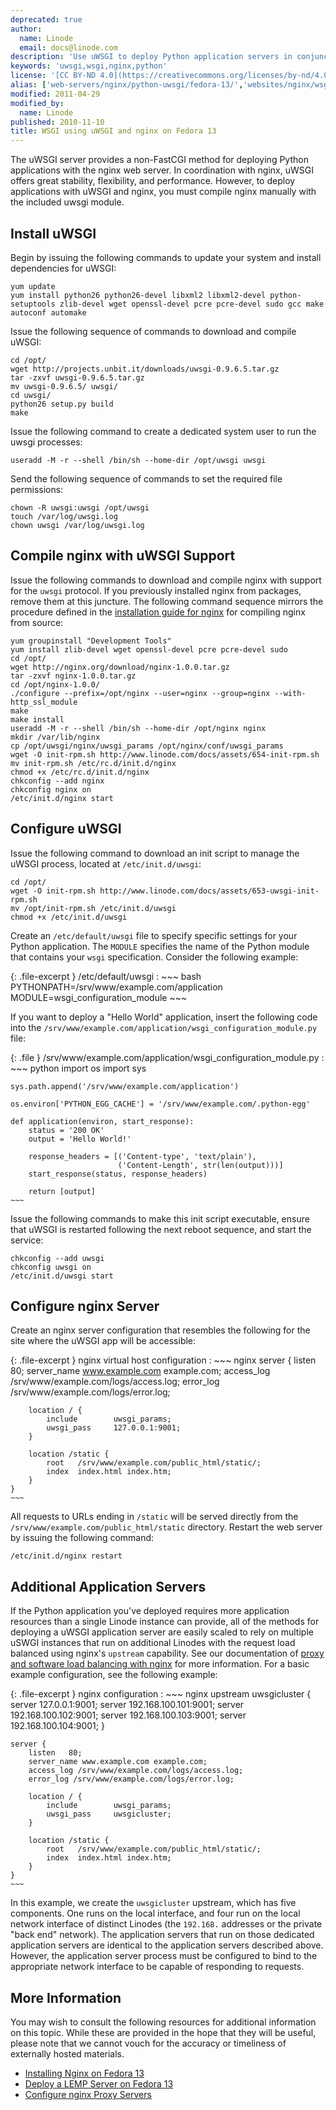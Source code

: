 ```yaml
---
deprecated: true
author:
  name: Linode
  email: docs@linode.com
description: 'Use uWSGI to deploy Python application servers in conjunction with nginx.'
keywords: 'uwsgi,wsgi,nginx,python'
license: '[CC BY-ND 4.0](https://creativecommons.org/licenses/by-nd/4.0)'
alias: ['web-servers/nginx/python-uwsgi/fedora-13/','websites/nginx/wsgi-using-uwsgi-and-nginx-on-fedora-13/']
modified: 2011-04-29
modified_by:
  name: Linode
published: 2010-11-10
title: WSGI using uWSGI and nginx on Fedora 13
---
```




The uWSGI server provides a non-FastCGI method for deploying Python applications with the nginx web server. In coordination with nginx, uWSGI offers great stability, flexibility, and performance. However, to deploy applications with uWSGI and nginx, you must compile nginx manually with the included uwsgi module.

Install uWSGI
-------------

Begin by issuing the following commands to update your system and install dependencies for uWSGI:

    yum update
    yum install python26 python26-devel libxml2 libxml2-devel python-setuptools zlib-devel wget openssl-devel pcre pcre-devel sudo gcc make autoconf automake

Issue the following sequence of commands to download and compile uWSGI:

    cd /opt/
    wget http://projects.unbit.it/downloads/uwsgi-0.9.6.5.tar.gz
    tar -zxvf uwsgi-0.9.6.5.tar.gz
    mv uwsgi-0.9.6.5/ uwsgi/
    cd uwsgi/
    python26 setup.py build
    make

Issue the following command to create a dedicated system user to run the uwsgi processes:

    useradd -M -r --shell /bin/sh --home-dir /opt/uwsgi uwsgi

Send the following sequence of commands to set the required file permissions:

    chown -R uwsgi:uwsgi /opt/uwsgi
    touch /var/log/uwsgi.log
    chown uwsgi /var/log/uwsgi.log

Compile nginx with uWSGI Support
--------------------------------

Issue the following commands to download and compile nginx with support for the `uwsgi` protocol. If you previously installed nginx from packages, remove them at this juncture. The following command sequence mirrors the procedure defined in the [installation guide for nginx](/docs/web-servers/nginx/installation/fedora-13) for compiling nginx from source:

    yum groupinstall "Development Tools"
    yum install zlib-devel wget openssl-devel pcre pcre-devel sudo
    cd /opt/
    wget http://nginx.org/download/nginx-1.0.0.tar.gz
    tar -zxvf nginx-1.0.0.tar.gz
    cd /opt/nginx-1.0.0/
    ./configure --prefix=/opt/nginx --user=nginx --group=nginx --with-http_ssl_module
    make
    make install
    useradd -M -r --shell /bin/sh --home-dir /opt/nginx nginx
    mkdir /var/lib/nginx
    cp /opt/uwsgi/nginx/uwsgi_params /opt/nginx/conf/uwsgi_params
    wget -O init-rpm.sh http://www.linode.com/docs/assets/654-init-rpm.sh
    mv init-rpm.sh /etc/rc.d/init.d/nginx
    chmod +x /etc/rc.d/init.d/nginx
    chkconfig --add nginx
    chkconfig nginx on
    /etc/init.d/nginx start

Configure uWSGI
---------------

Issue the following command to download an init script to manage the uWSGI process, located at `/etc/init.d/uwsgi`:

    cd /opt/
    wget -O init-rpm.sh http://www.linode.com/docs/assets/653-uwsgi-init-rpm.sh
    mv /opt/init-rpm.sh /etc/init.d/uwsgi
    chmod +x /etc/init.d/uwsgi

Create an `/etc/default/uwsgi` file to specify specific settings for your Python application. The `MODULE` specifies the name of the Python module that contains your `wsgi` specification. Consider the following example:

{: .file-excerpt }
/etc/default/uwsgi
:   ~~~ bash
    PYTHONPATH=/srv/www/example.com/application
    MODULE=wsgi_configuration_module
    ~~~

If you want to deploy a "Hello World" application, insert the following code into the `/srv/www/example.com/application/wsgi_configuration_module.py` file:

{: .file }
/srv/www/example.com/application/wsgi\_configuration\_module.py
:   ~~~ python
    import os
    import sys

    sys.path.append('/srv/www/example.com/application')

    os.environ['PYTHON_EGG_CACHE'] = '/srv/www/example.com/.python-egg'

    def application(environ, start_response):
        status = '200 OK'
        output = 'Hello World!'

        response_headers = [('Content-type', 'text/plain'),
                            ('Content-Length', str(len(output)))]
        start_response(status, response_headers)

        return [output]
    ~~~

Issue the following commands to make this init script executable, ensure that uWSGI is restarted following the next reboot sequence, and start the service:

    chkconfig --add uwsgi
    chkconfig uwsgi on
    /etc/init.d/uwsgi start

Configure nginx Server
----------------------

Create an nginx server configuration that resembles the following for the site where the uWSGI app will be accessible:

{: .file-excerpt }
nginx virtual host configuration
:   ~~~ nginx
    server {
        listen   80;
        server_name www.example.com example.com;
        access_log /srv/www/example.com/logs/access.log;
        error_log /srv/www/example.com/logs/error.log;

        location / {
            include        uwsgi_params;
            uwsgi_pass     127.0.0.1:9001;
        }

        location /static {
            root   /srv/www/example.com/public_html/static/;
            index  index.html index.htm;
        }
    }
    ~~~

All requests to URLs ending in `/static` will be served directly from the `/srv/www/example.com/public_html/static` directory. Restart the web server by issuing the following command:

    /etc/init.d/nginx restart

Additional Application Servers
------------------------------

If the Python application you've deployed requires more application resources than a single Linode instance can provide, all of the methods for deploying a uWSGI application server are easily scaled to rely on multiple uSWGI instances that run on additional Linodes with the request load balanced using nginx's `upstream` capability. See our documentation of [proxy and software load balancing with nginx](/docs/uptime/loadbalancing/how-to-use-nginx-as-a-front-end-proxy-server-and-software-load-balancer) for more information. For a basic example configuration, see the following example:

{: .file-excerpt }
nginx configuration
:   ~~~ nginx
    upstream uwsgicluster {
         server 127.0.0.1:9001;
         server 192.168.100.101:9001;
         server 192.168.100.102:9001;
         server 192.168.100.103:9001;
         server 192.168.100.104:9001;
    }

    server {
        listen   80;
        server_name www.example.com example.com;
        access_log /srv/www/example.com/logs/access.log;
        error_log /srv/www/example.com/logs/error.log;

        location / {
            include        uwsgi_params;
            uwsgi_pass     uwsgicluster;
        }

        location /static {
            root   /srv/www/example.com/public_html/static/;
            index  index.html index.htm;
        }
    }
    ~~~

In this example, we create the `uwsgicluster` upstream, which has five components. One runs on the local interface, and four run on the local network interface of distinct Linodes (the `192.168.` addresses or the private "back end" network). The application servers that run on those dedicated application servers are identical to the application servers described above. However, the application server process must be configured to bind to the appropriate network interface to be capable of responding to requests.

More Information
----------------

You may wish to consult the following resources for additional information on this topic. While these are provided in the hope that they will be useful, please note that we cannot vouch for the accuracy or timeliness of externally hosted materials.

- [Installing Nginx on Fedora 13](/docs/web-servers/nginx/installation/fedora-13)
- [Deploy a LEMP Server on Fedora 13](/docs/lemp-guides/fedora-13/)
- [Configure nginx Proxy Servers](/docs/uptime/loadbalancing/how-to-use-nginx-as-a-front-end-proxy-server-and-software-load-balancer)
